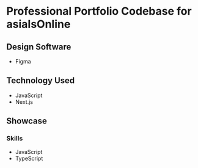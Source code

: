 # Professional Portfolio Codebase for asiaIsOnline
## Design Software
* Figma
## Technology Used
* JavaScript
* Next.js
## Showcase
### Skills 
* JavaScript
* TypeScript
